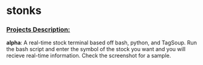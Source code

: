 # stonks
<h3><u>Projects Description:</u></h3>

<b>alpha</b>: A real-time stock terminal based off bash, python, and TagSoup. Run the bash script and enter the symbol of the stock you want and you will recieve real-time information. Check the screenshot for a sample.
